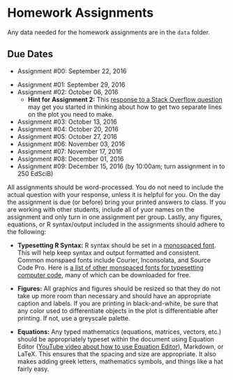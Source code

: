 Homework Assignments
=========

Any data needed for the homework assignments are in the `data` folder.

Due Dates
-------

- Assignment #00: September 22, 2016
<!--- [View the Assignment 00 answer key](http://htmlpreview.github.com/?https://github.com/zief0002/EPsy-8251/blob/master/assigments/Assignment-00-Learning-R-AK.html)-->
- Assignment #01: September 29, 2016
- Assignment #02: October 06, 2016
	- **Hint for Assignment 2:** This [response to a Stack Overflow question](http://stackoverflow.com/questions/7476022/geom-point-and-geom-line-for-multiple-datasets-on-same-graph-in-ggplot2) may get you started in thinking about how to get two separate lines on the plot you need to make.
- Assignment #03: October 13, 2016
- Assignment #04: October 20, 2016
- Assignment #05: October 27, 2016
- Assignment #06: November 03, 2016
- Assignment #07: November 17, 2016
- Assignment #08: December 01, 2016
- Assignment #09: December 15, 2016 (by 10:00am; turn assignment in to 250 EdSciB)

<!--- See main page for calendar and due dates.-->
<!---- Assignment #11: December 15/14, 2015-->

All assignments should be word-processed. You do not need to include the actual question with your response, unless it is helpful for you. On the day the assignment is due (or before) bring your printed answers to class. If you are working with other students, include all of yuor names on the assignment and only turn in one assignment per group. Lastly, any figures, equations, or R syntax/output included in the assignments should adhere to the following:

- **Typesetting R Syntax:** R syntax should be set in a [monospaced font](https://en.wikipedia.org/wiki/Monospaced_font). This will help keep syntax and output formatted and consistent. Common monspaed fonts include Courier, Inconsolata, and Source Code Pro. Here is [a list of other monspaced fonts for typesetting computer code](http://typecast.com/blog/10-fonts-for-code), many of which can be downloaded for free. 

- **Figures:** All graphics and figures should be resized so that they do not take up more room than necessary and should have an appropriate caption and labels. If you are printing in black-and-white, be sure that any color used to differentiate objects in the plot is differentiable after printing. If not, use a greyscale palette.

- **Equations:** Any typed mathematics (equations, matrices, vectors, etc.) should be appropriately typeset within the document using Equation Editor ([YouTube video about how to use Equation Editor](https://www.youtube.com/watch?v=Cir8RXGTEq8)), Markdown, or LaTeX. This ensures that the spacing and size are appropriate. It also makes adding greek letters, mathematics symbols, and things like a hat fairly easy. 






